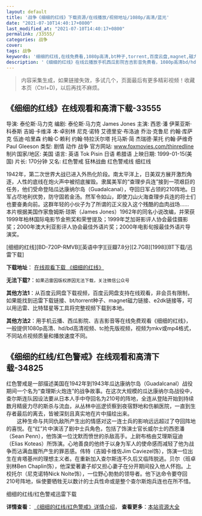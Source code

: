 ```yaml
---
layout: default
title: '战争《细细的红线》下载资源/在线播放/视频地址/1080p/高清/蓝光'
date: "2021-07-10T14:40:17+0800"
last_modified_at: "2021-07-10T14:40:17+0800"
permalink: /33555/
categories: 战争
cover:
tags: 战争
keywords: '细细的红线,在线免费看,1080p高清,bt种子,torrent,百度云盘,magnet,磁力链,迅雷下载资源'
description: '《细细的红线》在线云播放手机西瓜影院吉吉影音免费看，1080p高清bd/hd未删减完整版和tc抢先枪版，mkv/mp4格式，附带bt/torrent种子、magnet/磁力链、百度云盘、网盘资源迅雷下载链接'
---
```


>内容采集生成，如果链接失效，多试几个，页面最后有更多精彩视频！收藏本页（Ctrl+D)，以后再找不麻烦。


## 《细细的红线》在线观看和高清下载-33555

导演: 泰伦斯·马力克 编剧: 泰伦斯·马力克 James Jones 主演: 西恩·潘 伊莱亚斯·科泰斯 吉姆·卡维泽 本·卓别林 尼克·诺特 艾德里安·布洛迪 乔治·克鲁尼 约翰·库萨克 伍迪·哈里森 约翰·C·赖利 约翰·特拉沃尔塔 托马斯·简 杰瑞德·莱托 约翰·萨维奇 Paul Gleeson 类型: 剧情 动作 战争 官方网站: www.foxmovies.com/thinredline 制片国家/地区: 美国 语言: 英语 Tok Pisin 日语 希腊语 上映日期: 1999-01-15(美国) 片长: 170分钟 又名: 红色警戒 狂林战曲 红色警戒线 细红线

1942年，第二次世界大战已进入外热化阶段。南太平洋上，日美双方展开激烈角逐，人性的底线在炮火声中被彻底摧毁。隶属美军的“查理步兵连”接到一项艰巨的任务，他们受命登陆瓜达康纳尔岛（Guadalcanal），夺回日军占领的210阵地。日军占尽地利优势，防守固若金汤。然军令如山，即使刀山火海查理步兵连的将士们也要奋勇向前。这群年轻的小伙子为了所谓的正义投入这个残酷的血肉战场…… 本片根据美国作家詹姆斯·琼斯（James Jones）1962年的同名小说改编，并荣获1999年柏林国际电影节金熊奖和荣誉提及；1999年芝加哥影评人协会最佳摄影奖；2000年澳大利亚影评人协会最佳外语片奖；2000年电影旬报最佳外语片导演奖。


[细细的红线][BD-720P-RMVB][英语中字][豆瓣7.8分][2.7GB][1998][BT下载/迅雷下载]

**下载地址**： [在线观看下载 《细细的红线》](https://www.btdx8.com/torrent/the_thin_red_line_1998.html) 


**无法下载?**：`如果迅雷因版权原因无法下载，关注微信公众号 `

**其他方法1**：从百度云网盘下载视频，百度云网盘支持在线观看，非会员有限制，如果能找到迅雷下载链接、bt/torrent种子、magnet磁力链接、e2dk链接等，可以用迅雷、比特彗星等工具将完整视频下载到本地。

**其他方法2**：用手机云播、西瓜影院、吉吉影音等在线免费观看《细细的红线》，一般提供1080p高清、hd/bd高清视频、tc抢先版视频，视频为mkv或mp4格式，不同站点视频质量和播放速度不同。


## 《细细的红线/红色警戒》在线观看和高清下载-34825

红色警戒是一部描述美国在1942年到1943年瓜达康纳尔岛（Guadalcanal）战役期间一个名为&ldquo;查理斯火炮连”的战争故事。在这次大规模的瓜达康纳尔岛战役中，查尔斯连队因设法要从日本人手中夺回名为210号的阵地，全连从登陆开始到持续数月精疲力尽的斯杀与流血，从丛林中巡逻侦察到夜宿野地和伤躺医院，一直到生存者最后的离去，皆被深刻且真实地在片中描绘出来。<br />　　这种生命与共同仇敌所产生出的情感对这一连士兵的影响远远超过了夺回阵地的喜悦。在“红&rdquo;片中演活了剧中士兵角色，包括了饰演士官长威尔士的西恩潘（Sean Penn），他饰演一位沈默而愤世的杀敌高手。上尉布格由艾理斯寇迪（Elias Koteas）所饰演。心地善良的他终于以身为军人的使命感而减轻了他为战争而沾满血腥所产生的罪恶感。伟特（吉姆卡维佐Jim Caviezel饰），饰演一位出生在肯塔基州的理想主义者。在重新加入查尔斯连不久后又临阵脱逃。贝尔（班卓别林Ben Chaplin饰），他深爱著妻子却又担心妻子在分开期间投入他人怀抱。上校托尔（尼克诺特Nick Nolte饰），一位野心勃勃的领导者。他下达命令要夺回210号阵地，纵使要牺牲无以数计的士兵性命或是整个查尔斯炮兵连也在所不惜。


细细的红线/红色警戒迅雷下载

**详情查看**： [《细细的红线/红色警戒》详情介绍](/movie/34825/)， **查看更多**：[本站资源大全](/movie/t/all/)

